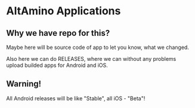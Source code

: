 # AltAmino Applications



## Why we have repo for this?

Maybe here will be source code of app to let you know, what we changed.

Also here we can do RELEASES, where we can without any problems upload builded apps for Android and iOS.

## Warning!

All Android releases will be like "Stable", all iOS - "Beta"!
